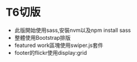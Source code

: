 # T6切版
- 此版開始使用sass,安裝nvm以及npm install sass
- 整體使用Bootstrap排版
- featured work區塊使用swiper.js套件
- footer的flickr使用display:grid

